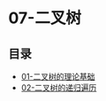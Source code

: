 #  07-二叉树

## 目录

  * [01-二叉树的理论基础](/study/计算机基础/数据结构和算法/07-二叉树/01-二叉树的理论基础)
  * [02-二叉树的递归遍历](/study/计算机基础/数据结构和算法/07-二叉树/02-二叉树的递归遍历)